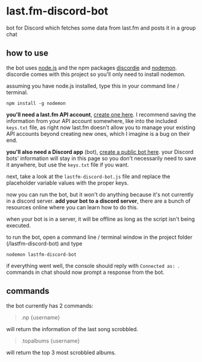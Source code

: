 last.fm-discord-bot
===================

bot for Discord which fetches some data from last.fm and posts it in a group chat

how to use
----------

the bot uses [node.js](nodejs.org) and the npm packages [discordie](https://qeled.github.io/discordie/#/?_k=u2u71j) and [nodemon](https://www.npmjs.com/package/nodemon). discordie comes with this project so you'll only need to install nodemon.

assuming you have node.js installed, type this in your command line / terminal.

    npm install -g nodemon

**you'll need a last.fm API account**, [create one here](http://www.last.fm/api/accounts). 
I recommend saving the information from your API account somewhere, like into the included `keys.txt` file, as right now last.fm doesn't allow you to manage your existing API accounts beyond creating new ones, which I imagine is a bug on their end.

**you'll also need a Discord app** (bot), [create a public bot here](https://discordapp.com/developers/applications/me). your Discord bots' information will stay in this page so you don't necessarily need to save it anywhere, but use the `keys.txt` file if you want. 

next, take a look at the `lastfm-discord-bot.js` file and replace the placeholder variable values with the proper keys. 

now you can run the bot, but it won't do anything because it's not currently in a discord server. **add your bot to a discord server**, there are a bunch of resources online where you can learn how to do this. 

when your bot is in a server, it will be offline as long as the script isn't being executed.

to run the bot, open a command line / terminal window in the project folder (/lastfm-discord-bot) and type 

    nodemon lastfm-discord-bot

if everything went well, the console should reply with `Connected as: `. commands in chat should now prompt a response from the bot.  

commands
--------

the bot currently has 2 commands:

>.np {username}

will return the information of the last song scrobbled.

>.topalbums {username}

will return the top 3 most scrobbled albums.